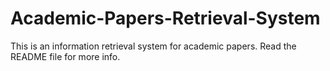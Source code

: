 # Academic-Papers-Retrieval-System
This is an information retrieval system for academic papers. Read the README file for more info.
